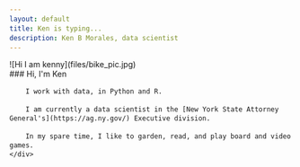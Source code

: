 ```yaml
---
layout: default
title: Ken is typing...
description: Ken B Morales, data scientist
---
```


<div class="row">
    <div class="col-md-6">
        ![Hi I am kenny](files/bike_pic.jpg)
    </div>
    <div class="col-md-6">
        ### Hi, I'm Ken
        
        I work with data, in Python and R.

        I am currently a data scientist in the [New York State Attorney General's](https://ag.ny.gov/) Executive division.

        In my spare time, I like to garden, read, and play board and video games.
    </div>
</div>
